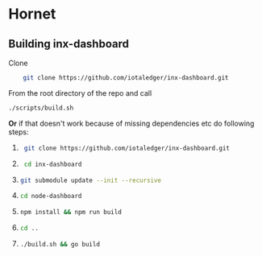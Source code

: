 # Hornet

## Building inx-dashboard

Clone

```bash 
    git clone https://github.com/iotaledger/inx-dashboard.git
```

From the root directory of the repo and call 
```bash
./scripts/build.sh
```

**Or** if that doesn't work because of missing dependencies etc do following steps: 

1. ```bash 
    git clone https://github.com/iotaledger/inx-dashboard.git
   ```
2. ```bash
    cd inx-dashboard
   ```
3. ```bash
   git submodule update --init --recursive
   ```
4. ```bash
   cd node-dashboard
   ```
5. ```bash
   npm install && npm run build
   ```
6. ```bash
   cd ..
   ```
7. ```bash
   ./build.sh && go build
   ```